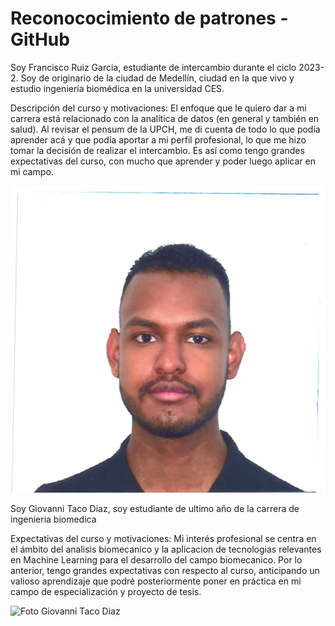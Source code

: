 # Reconococimiento de patrones - GitHub

Soy Francisco Ruiz Garcia, estudiante de intercambio durante el ciclo 2023-2. Soy de originario de la ciudad de Medellín, ciudad en la que vivo y estudio ingeniería biomédica en la universidad CES. 

Descripción del curso y motivaciones: El enfoque que le quiero dar a mi carrera está relacionado con la analítica de datos (en general y también en salud). Al revisar el pensum de la UPCH, me di cuenta de todo lo que podía aprender acá y que podía aportar a mi perfil profesional, lo que me hizo tomar la decisión de realizar el intercambio. Es así como tengo grandes expectativas del curso, con mucho que aprender y poder luego aplicar en mi campo.


![Foto Francisco Ruiz Garcia](/images/FOTO%20-%20FRANCISCO%20RUIZ.jpg)

Soy Giovanni Taco Diaz, soy estudiante de ultimo año de la carrera de ingenieria biomedica

Expectativas del curso y motivaciones: Mi interés profesional se centra en el ámbito del analisis biomecanico y la aplicacion de tecnologias relevantes en Machine Learning para el desarrollo del campo biomecanico. Por lo anterior, tengo grandes expectativas con respecto al curso, anticipando un valioso aprendizaje que podré posteriormente poner en práctica en mi campo de especialización y proyecto de tesis.

![Foto Giovanni Taco Diaz](/images/DSC09014.JPG)

